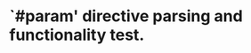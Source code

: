 `#param' directive parsing and functionality test.
==================================================
